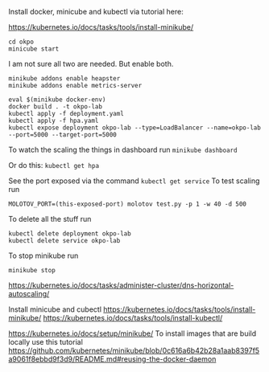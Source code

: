 Install docker, minicube and kubectl via tutorial here:

https://kubernetes.io/docs/tasks/tools/install-minikube/

```
cd okpo
minicube start
```

I am not sure all two are needed. But enable both.
```
minikube addons enable heapster 
minikube addons enable metrics-server  
```
```
eval $(minikube docker-env)
docker build . -t okpo-lab
kubectl apply -f deployment.yaml
kubectl apply -f hpa.yaml
kubectl expose deployment okpo-lab --type=LoadBalancer --name=okpo-lab --port=5000 --target-port=5000
```

To watch the scaling the things in dashboard run
```minikube dashboard```

Or do this:
```kubectl get hpa```


See the port exposed via the command 
```kubectl get service```
To test scaling run 
```
MOLOTOV_PORT=(this-exposed-port) molotov test.py -p 1 -w 40 -d 500
```

To delete all the stuff run 
```
kubectl delete deployment okpo-lab
kubectl delete service okpo-lab
```

To stop minikube run
```
minikube stop
```

<!-- kubectl run okpo-lab --image=okpo-lab --port=5000 --image-pull-policy=Never  -->

<!-- --horizontal-pod-autoscaler-use-rest-clients=false -->
<!-- kubectl delete deployment okpo-lab -->

<!-- kubectl expose deployment okpo-lab --type=LoadBalancer -->


https://kubernetes.io/docs/tasks/administer-cluster/dns-horizontal-autoscaling/

Install minicube and cubectl
https://kubernetes.io/docs/tasks/tools/install-minikube/
https://kubernetes.io/docs/tasks/tools/install-kubectl/


https://kubernetes.io/docs/setup/minikube/
To install images that are build locally use this tutorial
https://github.com/kubernetes/minikube/blob/0c616a6b42b28a1aab8397f5a9061f8ebbd9f3d9/README.md#reusing-the-docker-daemon

